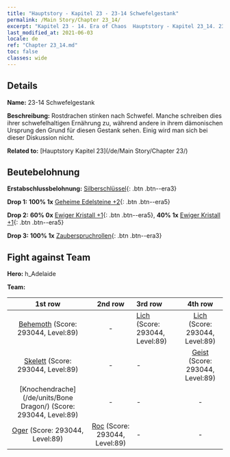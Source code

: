 ```yaml
---
title: "Hauptstory - Kapitel 23 - 23-14 Schwefelgestank"
permalink: /Main Story/Chapter 23_14/
excerpt: "Kapitel 23 - 14. Era of Chaos  Hauptstory - Kapitel 23_14. 23-14 Schwefelgestank"
last_modified_at: 2021-06-03
locale: de
ref: "Chapter 23_14.md"
toc: false
classes: wide
---
```


## Details

 **Name:** 23-14 Schwefelgestank

 **Beschreibung:** Rostdrachen stinken nach Schwefel. Manche schreiben dies ihrer schwefelhaltigen Ernährung zu, während andere in ihrem dämonischen Ursprung den Grund für diesen Gestank sehen. Einig wird man sich bei dieser Diskussion nicht.

 **Related to:** [Hauptstory Kapitel 23](/de/Main Story/Chapter 23/)

## Beutebelohnung

 **Erstabschlussbelohnung:** [Silberschlüssel](/ItemsDE/con_693/){: .btn .btn--era3}

 **Drop 1:** **100% 1x** [Geheime Edelsteine +2](/ItemsDE/mat_79/){: .btn .btn--era5}

 **Drop 2:** **60% 0x** [Ewiger Kristall +1](/ItemsDE/mat_73/){: .btn .btn--era5}, **40% 1x** [Ewiger Kristall +1](/ItemsDE/mat_73/){: .btn .btn--era5}

 **Drop 3:** **100% 1x** [Zauberspruchrollen](/ItemsDE/con_694/){: .btn .btn--era3}


## Fight against Team
 **Hero:** h_Adelaide

 **Team:**


  | 1st row | 2nd row | 3rd row | 4th row |
  |:----:|:----:|:----|:----:|
  | [Behemoth](/de/units/Behemoth/) (Score: 293044, Level:89)  | - | [Lich](/de/units/Lich/) (Score: 293044, Level:89)  | [Lich](/de/units/Lich/) (Score: 293044, Level:89)  |
  | [Skelett](/de/units/Skeleton/) (Score: 293044, Level:89)  | - | - | [Geist](/de/units/Wight/) (Score: 293044, Level:89)  |
  | [Knochendrache](/de/units/Bone Dragon/) (Score: 293044, Level:89)  | - | - | - |
  | [Oger](/de/units/Ogre/) (Score: 293044, Level:89)  | [Roc](/de/units/Roc/) (Score: 293044, Level:89)  | - | - |


